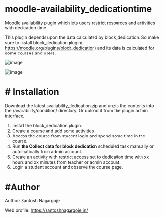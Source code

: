 # moodle-availability_dedicationtime
Moodle availability plugin which lets users restrict resources and activities with dedication time

This plugin depends upon the data calculated by block_dedication. So make sure to install block_dedication plugin( https://moodle.org/plugins/block_dedication) and its data is calculated for some courses and users.

![image](https://github.com/user-attachments/assets/623b5ebc-0e1d-4b7c-9c5c-4b20a56bbf6e)

![image](https://github.com/user-attachments/assets/5241fccc-2916-42f2-987e-93e5bec808e9)


# # Installation
Download the latest availability_dedication.zip and unzip the contents into the /availability/condition/ directory. Or upload it from the plugin admin interface.
1. Install the block_dedication plugin.
2. Create a course and add some activities.
3. Access the course from student login and spend some time in the course.
4. Run **the Collect data for block dedication** scheduled task manually or automatically from admin account.
5. Create an activity with restrict access set to dedication time with xx hours and xx minutes from teacher or admin account.
6. Login a student account and observe the course page.

# #Author

Author: Santosh Nagargoje

Web profile: https://santoshnagargoje.in/

